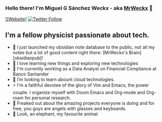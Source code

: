 ### Hello there! I'm Miguel G Sánchez Weckx - aka [MrWeckx](www.mrweckx.com) 👋

[![Website]](https://www.mrweckx.com)
[![Twitter Follow](https://img.shields.io/twitter/follow/codeSTACKr?color=1DA1F2&logo=twitter&style=for-the-badge)](https://twitter.com/intent/follow?original_referer=https%3A%2F%2Fgithub.com%2FcodeSTACKr&screen_name=codeSTACKr)

## I'm a fellow physicist passionate about tech.

- 🔭 I just launched my obsidian note database to the public, not all my notes but a lot of good content right there: [MrWeckx's Brain][obsidianpub]!
- 🌱 I love learning new things and exploring new technologies
- 👔 I'm currently working as a Data Analyst on Financial Compliance at Banco Santander
- 👯 I’m looking to learn abount cloud technologies.
- ⚡ I'm a faithful devotee of the glory of Vim and Emacs, the power couple. I organize myself with Doom Emacs and Org-mode and Org-roam for personal research. 
- 🤯 Freaked out about the amazing projects everyone is doing and for free, you guys are angels with glasses and keyboards.
- 🐘 Look, an elephant, my favourite animal

